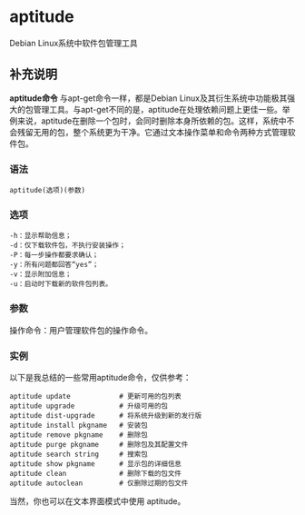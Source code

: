 # aptitude

Debian Linux系统中软件包管理工具

## 补充说明

**aptitude命令** 与apt-get命令一样，都是Debian Linux及其衍生系统中功能极其强大的包管理工具。与apt-get不同的是，aptitude在处理依赖问题上更佳一些。举例来说，aptitude在删除一个包时，会同时删除本身所依赖的包。这样，系统中不会残留无用的包，整个系统更为干净。它通过文本操作菜单和命令两种方式管理软件包。

### 语法

```text
aptitude(选项)(参数)
```

### 选项

```text
-h：显示帮助信息；
-d：仅下载软件包，不执行安装操作；
-P：每一步操作都要求确认；
-y：所有问题都回答“yes”；
-v：显示附加信息；
-u：启动时下载新的软件包列表。
```

### 参数

操作命令：用户管理软件包的操作命令。

### 实例

以下是我总结的一些常用aptitude命令，仅供参考：

```text
aptitude update            # 更新可用的包列表
aptitude upgrade           # 升级可用的包
aptitude dist-upgrade      # 将系统升级到新的发行版
aptitude install pkgname   # 安装包
aptitude remove pkgname    # 删除包
aptitude purge pkgname     # 删除包及其配置文件
aptitude search string     # 搜索包
aptitude show pkgname      # 显示包的详细信息
aptitude clean             # 删除下载的包文件
aptitude autoclean         # 仅删除过期的包文件
```

当然，你也可以在文本界面模式中使用 aptitude。

